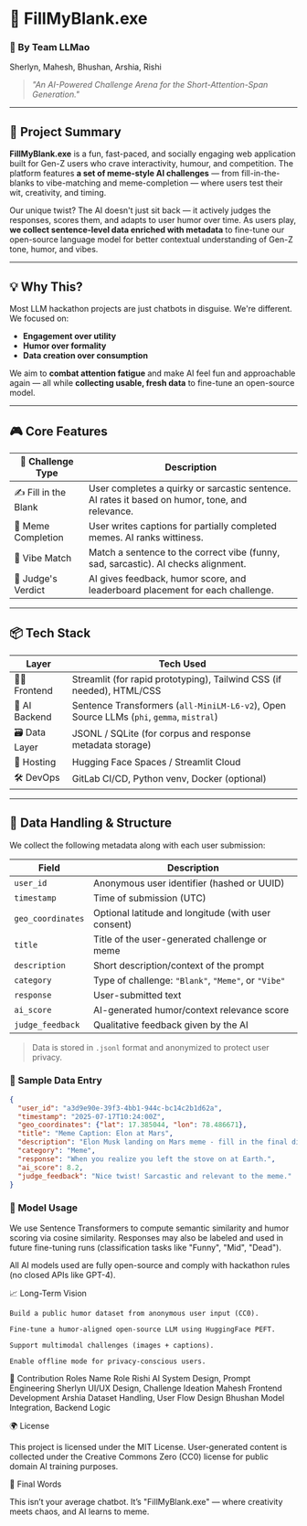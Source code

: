 # 🧠 FillMyBlank.exe  
### 🚀 By Team LLMao  
Sherlyn, Mahesh, Bhushan, Arshia, Rishi  

> _"An AI-Powered Challenge Arena for the Short-Attention-Span Generation."_

---

## 🎯 Project Summary

**FillMyBlank.exe** is a fun, fast-paced, and socially engaging web application built for Gen-Z users who crave interactivity, humour, and competition. The platform features **a set of meme-style AI challenges** — from fill-in-the-blanks to vibe-matching and meme-completion — where users test their wit, creativity, and timing.

Our unique twist? The AI doesn't just sit back — it actively judges the responses, scores them, and adapts to user humor over time. As users play, **we collect sentence-level data enriched with metadata** to fine-tune our open-source language model for better contextual understanding of Gen-Z tone, humor, and vibes.

---

## 💡 Why This?

Most LLM hackathon projects are just chatbots in disguise. We're different.  
We focused on:
- **Engagement over utility**
- **Humor over formality**
- **Data creation over consumption**

We aim to **combat attention fatigue** and make AI feel fun and approachable again — all while **collecting usable, fresh data** to fine-tune an open-source model.

---

## 🎮 Core Features

| 🧪 Challenge Type      | Description |
|------------------------|-------------|
| ✍️ Fill in the Blank   | User completes a quirky or sarcastic sentence. AI rates it based on humor, tone, and relevance. |
| 📸 Meme Completion     | User writes captions for partially completed memes. AI ranks wittiness. |
| 🧠 Vibe Match          | Match a sentence to the correct vibe (funny, sad, sarcastic). AI checks alignment. |
| 🤖 Judge's Verdict     | AI gives feedback, humor score, and leaderboard placement for each challenge.|

---

## 📦 Tech Stack

| Layer       | Tech Used |
|-------------|-----------|
| 👩‍🎨 Frontend   | Streamlit (for rapid prototyping), Tailwind CSS (if needed), HTML/CSS |
| 🧠 AI Backend | Sentence Transformers (`all-MiniLM-L6-v2`), Open Source LLMs (`phi`, `gemma`, `mistral`) |
| 🗃️ Data Layer  | JSONL / SQLite (for corpus and response metadata storage) |
| 🚀 Hosting    | Hugging Face Spaces / Streamlit Cloud |
| 🛠️ DevOps     | GitLab CI/CD, Python venv, Docker (optional) |

---

## 🔐 Data Handling & Structure

We collect the following metadata along with each user submission:

| Field             | Description |
|------------------|-------------|
| `user_id`         | Anonymous user identifier (hashed or UUID) |
| `timestamp`       | Time of submission (UTC) |
| `geo_coordinates` | Optional latitude and longitude (with user consent) |
| `title`           | Title of the user-generated challenge or meme |
| `description`     | Short description/context of the prompt |
| `category`        | Type of challenge: `"Blank"`, `"Meme"`, or `"Vibe"` |
| `response`        | User-submitted text |
| `ai_score`        | AI-generated humor/context relevance score |
| `judge_feedback`  | Qualitative feedback given by the AI |

> Data is stored in `.jsonl` format and anonymized to protect user privacy.

### 📝 Sample Data Entry

```json
{
  "user_id": "a3d9e90e-39f3-4bb1-944c-bc14c2b1d62a",
  "timestamp": "2025-07-17T10:24:00Z",
  "geo_coordinates": {"lat": 17.385044, "lon": 78.486671},
  "title": "Meme Caption: Elon at Mars",
  "description": "Elon Musk landing on Mars meme - fill in the final dialogue",
  "category": "Meme",
  "response": "When you realize you left the stove on at Earth.",
  "ai_score": 8.2,
  "judge_feedback": "Nice twist! Sarcastic and relevant to the meme."
}
```
### 🧠 Model Usage

We use Sentence Transformers to compute semantic similarity and humor scoring via cosine similarity. Responses may also be labeled and used in future fine-tuning runs (classification tasks like "Funny", "Mid", "Dead").

All AI models used are fully open-source and comply with hackathon rules (no closed APIs like GPT-4).

📈 Long-Term Vision

    Build a public humor dataset from anonymous user input (CC0).

    Fine-tune a humor-aligned open-source LLM using HuggingFace PEFT.

    Support multimodal challenges (images + captions).

    Enable offline mode for privacy-conscious users.

🤝 Contribution Roles
Name	Role
Rishi	AI System Design, Prompt Engineering
Sherlyn	UI/UX Design, Challenge Ideation
Mahesh	Frontend Development
Arshia	Dataset Handling, User Flow Design
Bhushan	Model Integration, Backend Logic

🌍 License

This project is licensed under the MIT License.
User-generated content is collected under the Creative Commons Zero (CC0) license for public domain AI training purposes.


🧠 Final Words

This isn’t your average chatbot.
It’s "FillMyBlank.exe" — where creativity meets chaos, and AI learns to meme.

